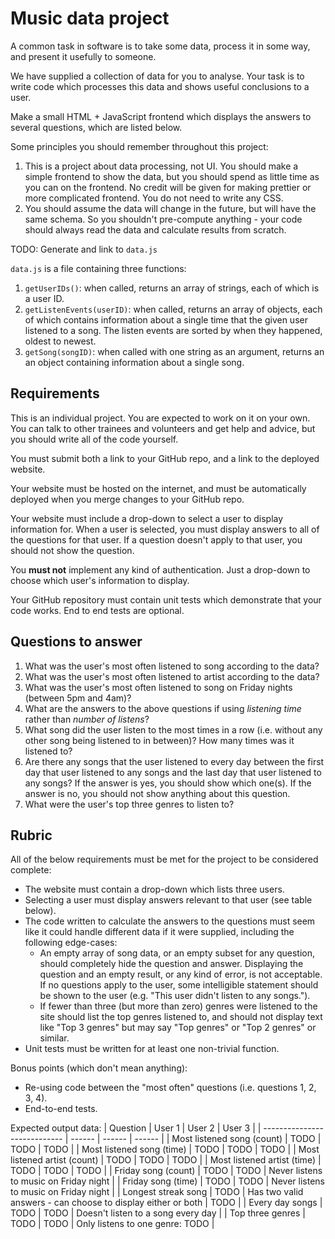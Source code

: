 # Music data project

A common task in software is to take some data, process it in some way, and present it usefully to someone.

We have supplied a collection of data for you to analyse. Your task is to write code which processes this data and shows useful conclusions to a user.

Make a small HTML + JavaScript frontend which displays the answers to several questions, which are listed below.

Some principles you should remember throughout this project:
1. This is a project about data processing, not UI. You should make a simple frontend to show the data, but you should spend as little time as you can on the frontend. No credit will be given for making prettier or more complicated frontend. You do not need to write any CSS.
2. You should assume the data will change in the future, but will have the same schema. So you shouldn't pre-compute anything - your code should always read the data and calculate results from scratch.

TODO: Generate and link to `data.js`

`data.js` is a file containing three functions:
1. `getUserIDs()`: when called, returns an array of strings, each of which is a user ID.
1. `getListenEvents(userID)`: when called, returns an array of objects, each of which contains information about a single time that the given user listened to a song. The listen events are sorted by when they happened, oldest to newest.
2. `getSong(songID)`: when called with one string as an argument, returns an an object containing information about a single song.

## Requirements

This is an individual project. You are expected to work on it on your own. You can talk to other trainees and volunteers and get help and advice, but you should write all of the code yourself.

You must submit both a link to your GitHub repo, and a link to the deployed website.

Your website must be hosted on the internet, and must be automatically deployed when you merge changes to your GitHub repo.

Your website must include a drop-down to select a user to display information for. When a user is selected, you must display answers to all of the questions for that user. If a question doesn't apply to that user, you should not show the question.

You **must not** implement any kind of authentication. Just a drop-down to choose which user's information to display.

Your GitHub repository must contain unit tests which demonstrate that your code works. End to end tests are optional.

## Questions to answer

1. What was the user's most often listened to song according to the data?
2. What was the user's most often listened to artist according to the data?
3. What was the user's most often listened to song on Friday nights (between 5pm and 4am)?
4. What are the answers to the above questions if using _listening time_ rather than _number of listens_?
5. What song did the user listen to the most times in a row (i.e. without any other song being listened to in between)? How many times was it listened to?
6. Are there any songs that the user listened to every day between the first day that user listened to any songs and the last day that user listened to any songs? If the answer is yes, you should show which one(s). If the answer is no, you should not show anything about this question.
7. What were the user's top three genres to listen to?

## Rubric

All of the below requirements must be met for the project to be considered complete:

* The website must contain a drop-down which lists three users.
* Selecting a user must display answers relevant to that user (see table below).
* The code written to calculate the answers to the questions must seem like it could handle different data if it were supplied, including the following edge-cases:
  * An empty array of song data, or an empty subset for any question, should completely hide the question and answer. Displaying the question and an empty result, or any kind of error, is not acceptable. If no questions apply to the user, some intelligible statement should be shown to the user (e.g. "This user didn't listen to any songs.").
  * If fewer than three (but more than zero) genres were listened to the site should list the top genres listened to, and should not display text like "Top 3 genres" but may say "Top genres" or "Top 2 genres" or similar.
* Unit tests must be written for at least one non-trivial function.

Bonus points (which don't mean anything):

* Re-using code between the "most often" questions (i.e. questions 1, 2, 3, 4).
* End-to-end tests.


Expected output data:
| Question                     | User 1 | User 2 | User 3 |
| ---------------------------- | ------ | ------ | ------ |
| Most listened song (count)   | TODO   | TODO   | TODO   |
| Most listened song (time)    | TODO   | TODO   | TODO   |
| Most listened artist (count) | TODO   | TODO   | TODO   |
| Most listened artist (time)  | TODO   | TODO   | TODO   |
| Friday song (count)          | TODO   | TODO   | Never listens to music on Friday night |
| Friday song (time)           | TODO   | TODO   | Never listens to music on Friday night |
| Longest streak song          | TODO   | Has two valid answers - can choose to display either or both | TODO |
| Every day songs              | TODO   | TODO   | Doesn't listen to a song every day |
| Top three genres             | TODO   | TODO   | Only listens to one genre: TODO |
